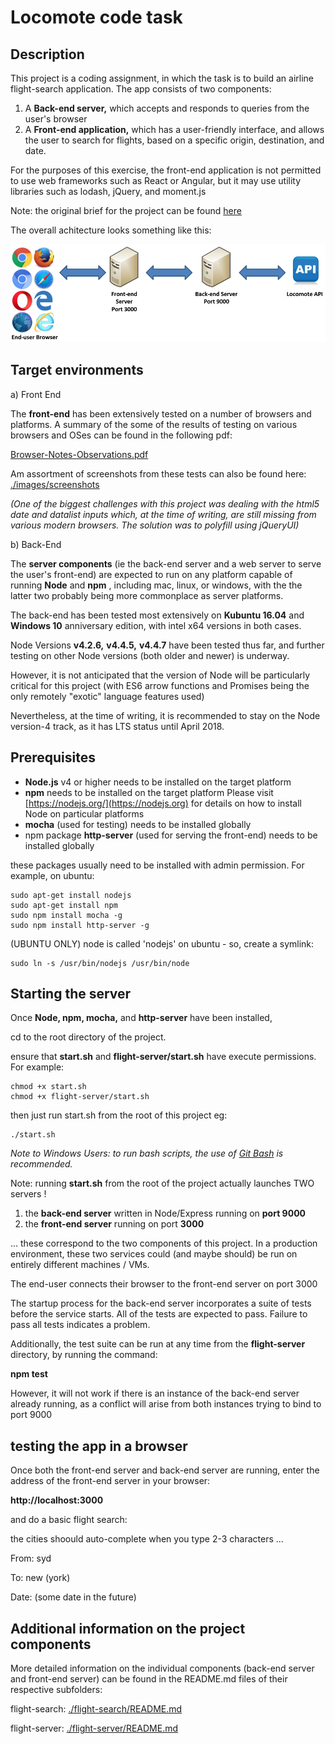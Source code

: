 # Locomote code task


## Description

This project is a coding assignment, in which the task is to build an airline flight-search application.
The app consists of two components:

1. A **Back-end server,** which accepts and responds to queries from the user's browser
2. A **Front-end application,** which has a user-friendly interface, and allows the user to search for flights, based on a specific origin, destination, and date. 

For the purposes of this exercise, the front-end application is not permitted to use web frameworks such as React or Angular, but it may use utility libraries such as lodash, jQuery, and moment.js

Note: the original brief for the project can be found [here](http://node.locomote.com/code-task/ "here")

The overall achitecture looks something like this:

![](architecture.PNG)

 
## Target environments

a) Front End

The **front-end** has been extensively tested on a number of browsers and platforms. 
A summary of the some of the results of testing on various browsers and OSes can be found in the following pdf:

[Browser-Notes-Observations.pdf](./flight-search/Browser-Notes-Observations.pdf "Browser Notes and Observations")

Am assortment of screenshots from these tests can also be found here: [./images/screenshots](flight-search/images/screenshots)

*(One of the biggest challenges with this project was dealing with the html5 date and datalist inputs which, at the time of writing, are still missing from various modern browsers. The solution was to polyfill using jQueryUI)*

b) Back-End

The **server components** (ie the back-end server and a web server to serve the user's front-end) are expected to run on any platform capable of running **Node** and **npm** , including mac, linux, or windows, with the the latter two probably being more commonplace as server platforms. 

The back-end has been tested most extensively on **Kubuntu 16.04** and **Windows 10** anniversary edition, with intel x64 versions in both cases.

Node Versions **v4.2.6,** **v4.4.5,** **v4.4.7** have been tested thus far, and further testing on other Node versions (both older and newer) is underway. 

However, it is not anticipated that the version of Node will be particularly critical for this project (with ES6 arrow functions and Promises being the only remotely "exotic" language features used)

Nevertheless, at the time of writing, it is recommended to stay on the Node version-4 track, as it has LTS status until April 2018.

## Prerequisites

* **Node.js** v4 or higher needs to be installed on the target platform
* **npm** needs to be installed on the target platform
Please visit [https://nodejs.org/](https://nodejs.org) for details on how to install Node on particular platforms
* **mocha** (used for testing) needs to be installed globally
* npm package **http-server** (used for serving the front-end) needs to be installed globally

these packages usually need to be installed with admin permission. For example, on ubuntu:

    sudo apt-get install nodejs
    sudo apt-get install npm
    sudo npm install mocha -g
	sudo npm install http-server -g 
    
(UBUNTU ONLY) node is called 'nodejs' on ubuntu - so, create a symlink:

    sudo ln -s /usr/bin/nodejs /usr/bin/node

## Starting the server

Once **Node, npm, mocha,** and **http-server** have been installed,

cd to the root directory of the project.

ensure that **start.sh** and **flight-server/start.sh** have execute permissions. For example:

	chmod +x start.sh
    chmod +x flight-server/start.sh

then just run start.sh from the root of this project eg:
    
    ./start.sh


*Note to Windows Users: to run bash scripts, the use of [Git Bash](https://git-for-windows.github.io/ "Git Bash") is recommended.* 

Note: running **start.sh** from the root of the project actually launches TWO servers ! 

1. the **back-end server** written in Node/Express running on **port 9000**
2. the **front-end server** running on port **3000**

... these correspond to the two components of this project. In a production environment, these two services could (and maybe should) be run on entirely different machines / VMs.

The end-user connects their browser to the front-end server on port 3000

The startup process for the back-end server incorporates a suite of tests before the service starts. All of the tests are expected to pass. Failure to pass all tests indicates a problem.

Additionally, the test suite can be run at any time from the **flight-server** directory, by running the command:

**npm test**

However, it will not work if there is an instance of the back-end server already running, as a conflict will arise from both instances trying to bind to port 9000


## testing the app in a browser

Once both the front-end server and back-end server are running,
enter the address of the front-end server in your browser:

**http://localhost:3000**

and do a basic flight search:

the cities shoould auto-complete when you type 2-3 characters ...

From: syd

To: new (york)

Date: (some date in the future)


## Additional information on the project components

More detailed information on the individual components (back-end server and front-end server) can be found in the README.md files of their respective subfolders:

flight-search:
[./flight-search/README.md](./flight-search/README.md)

flight-server:
[./flight-server/README.md](./flight-server/README.md)



